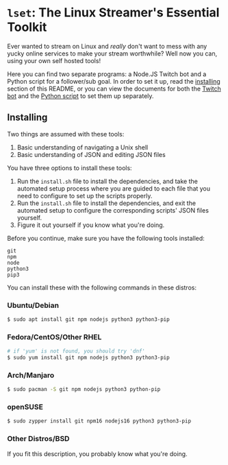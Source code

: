 # `lset`: The **L**inux **S**treamer's **E**ssential **T**oolkit

Ever wanted to stream on Linux and *really* don't want to mess with any yucky online services to make your stream worthwhile? Well now you can, using your own self hosted tools!

Here you can find two separate programs: a Node.JS Twitch bot and a Python script for a follower/sub goal. In order to set it up, read the [installing](#installing) section of this README, or you can view the documents for both the [Twitch bot]() and the [Python script]() to set them up separately.

## Installing

Two things are assumed with these tools:
1. Basic understanding of navigating a Unix shell
1. Basic understanding of JSON and editing JSON files

You have three options to install these tools:
1. Run the `install.sh` file to install the dependencies, and take the automated setup process where you are guided to each file that you need to configure to set up the scripts properly.
1. Run the `install.sh` file to install the dependencies, and exit the automated setup to configure the corresponding scripts' JSON files yourself.
1. Figure it out yourself if you know what you're doing.

Before you continue, make sure you have the following tools installed:
```
git
npm
node
python3
pip3
```

You can install these with the following commands in these distros:
### Ubuntu/Debian
```bash
$ sudo apt install git npm nodejs python3 python3-pip
```
### Fedora/CentOS/Other RHEL
```bash
# if 'yum' is not found, you should try 'dnf'
$ sudo yum install git npm nodejs python3 python3-pip
```
### Arch/Manjaro
```bash
$ sudo pacman -S git npm nodejs python3 python-pip
```
### openSUSE
```bash
$ sudo zypper install git npm16 nodejs16 python3 python3-pip
```
### Other Distros/BSD
If you fit this description, you probably know what you're doing.

